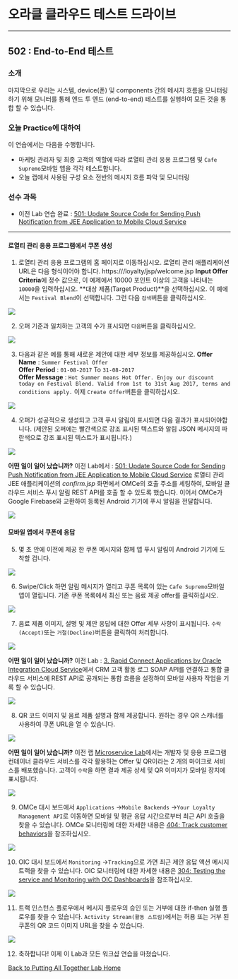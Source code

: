 # 오라클 클라우드 테스트 드라이브 #
-----
## 502 : End-to-End 테스트 ##


### 소개 ###
마지막으로 우리는 시스템, device(폰) 및 components 간의 메시지 흐름을 모니터링하기 위해 모니터를 통해 엔드 투 엔드 (end-to-end) 테스트를 실행하여 모든 것을 통합 할 수 있습니다. 

### 오늘 Practice에 대하여 ###
이 연습에서는 다음을 수행합니다. 
- 마케팅 관리자 및 최종 고객의 역할에 따라 로열티 관리 응용 프로그램 및 `Cafe Supremo`모바일 앱을 각각 테스트합니다. 
- 오늘 랩에서 사용된 구성 요소 전반의 메시지 흐름 파악 및 모니터링 

### 선수 과목 ###

+ 이전 Lab 연습 완료 : [501: Update Source Code for Sending Push Notification from JEE Application to Mobile Cloud Service](501-PuttingAllTogetherLab.md) 

----


#### 로열티 관리 응용 프로그램에서 쿠폰 생성 

1. 로열티 관리 응용 프로그램의 홈 페이지로 이동하십시오. 로열티 관리 애플리케이션 URL은 다음 형식이어야 합니다. 
https://**<JCS WLS instance IP Adress>**/loyalty/jsp/welcome.jsp
**Input Offer Criteria**에 정수 값으로, 이 예제에서 10000 포인트 이상의 고객을 나타내는 `10000`을 입력하십시오. **대상 제품(Target Product)**을 선택하십시오. 이 예에서는 `Festival Blend`이 선택합니다. 그런 다음 `검색`버튼을 클릭하십시오. 

![](images/502/01.offer.search.png)


2. 오퍼 기준과 일치하는 고객의 수가 표시되면 `다음`버튼을 클릭하십시오. 

![](images/502/02.offer.target.png)


3. 다음과 같은 예를 통해 새로운 제안에 대한 세부 정보를 제공하십시오. 
**Offer Name** : `Summer Festival Offer`  
**Offer Period** : `01-08-2017` To `31-08-2017`  
**Offer Message** : `Hot Summer means Hot Offer. Enjoy our discount today on Festival Blend. Valid from 1st to 31st Aug 2017, terms and conditions apply.`
이제 `Create Offer`버튼을 클릭하십시오. 

![](images/502/03.offer.create.png)


4. 오퍼가 성공적으로 생성되고 고객 푸시 알림이 표시되면 다음 결과가 표시되어야합니다. (제안된 오퍼에는 빨간색으로 강조 표시된 텍스트와 알림 JSON 메시지의 파란색으로 강조 표시된 텍스트가 표시됩니다.)

![](images/502/04.offer.sent.png)

**어떤 일이 일어 났습니까?** 
이전 Lab에서 : [501: Update Source Code for Sending Push Notification from JEE Application to Mobile Cloud Service](501-PuttingAllTogetherLab.md) 로열티 관리 JEE 애플리케이션의 *confirm.jsp* 화면에서 OMCe의 호출 주소를 세팅하여, 모바일 클라우드 서비스 푸시 알림 REST API를 호출 할 수 있도록 했습니다. 이어서 OMCe가 Google Firebase와 교환하여 등록된 Android 기기에 푸시 알림을 전달합니다. 

![](images/502/jcs2mcs.png)


#### 모바일 앱에서 쿠폰에 응답 

5. 몇 초 안에 이전에 제공 한 쿠폰 메시지와 함께 앱 푸시 알림이 Android 기기에 도착할 겁니다. 

![](images/502/05.offer.receive.png)


6. Swipe/Click 하면 알림 메시지가 열리고 쿠폰 목록이 있는 `Cafe Supremo`모바일 앱이 열립니다. 기존 쿠폰 목록에서 최신 또는 음료 제공 offer를 클릭하십시오. 

![](images/502/06.offer.open.png)


7. 음료 제품 이미지, 설명 및 제안 응답에 대한 Offer 세부 사항이 표시됩니다. `수락(Accept)`또는 `거절(Decline)`버튼을 클릭하여 처리합니다. 

![](images/502/07.offer.accept.png)

**어떤 일이 일어 났습니까?** 
이전 Lab : [3. Rapid Connect Applications by Oracle Integration Cloud Service](../Integrations/README.md)에서 CRM 고객 활동 로그 SOAP API를 연결하고 통합 클라우드 서비스에 REST API로 공개되는 통합 흐름을 설정하여 모바일 사용자 작업을 기록 할 수 있습니다. 

![](images/502/mcs2ics.png)


8. QR 코드 이미지 및 음료 제품 설명과 함께 제공합니다. 원하는 경우 QR 스캐너를 사용하여 쿠폰 URL을 열 수 있습니다. 

![](images/502/08.offer.qr.png)


**어떤 일이 일어 났습니까?** 
이전 랩 [Microservice Lab](../Microservices/README.md)에서는 개발자 및 응용 프로그램 컨테이너 클라우드 서비스를 각각 활용하는 Offer 및 QR이라는 2 개의 마이크로 서비스를 배포했습니다. 고객이 `수락`을 하면 결과 제공 상세 및 QR 이미지가 모바일 장치에 표시됩니다. 

![](images/502/mcs2acc.png)


9. OMCe 대시 보드에서 `Applications` ->`Mobile Backends` ->`Your Loyalty Management API`로 이동하면 모바일 및 평균 응답 시간으로부터 최근 API 호출을 찾을 수 있습니다. OMCe 모니터링에 대한 자세한 내용은 [404: Track customer behaviors](../Mobile%20Service%20and%20App/404-MobileLab.md)을 참조하십시오. 

![](images/502/09.offer.mcs.png)


10. OIC 대시 보드에서 `Monitoring` ->`Tracking`으로 가면 최근 제안 응답 액션 메시지 트랙을 찾을 수 있습니다. OIC 모니터링에 대한 자세한 내용은 [304: Testing the service and Monitoring with OIC Dashboards](../Integrations/304-IntegrationsLab.md)을 참조하십시오. 

![](images/502/10.offer.ics.png)


11. 트랙 인스턴스 플로우에서 메시지 플로우의 승인 또는 거부에 대한 if-then 실행 플로우를 찾을 수 있습니다. `Activity Stream(활동 스트림)`에서는 허용 또는 거부 된 쿠폰의 QR 코드 이미지 URL을 찾을 수 있습니다. 

![](images/502/11.offer.flow.png)


12. 축하합니다! 이제 이 Lab과 모든 워크샵 연습을 마쳤습니다. 

[Back to Putting All Together Lab Home](README.md) 

